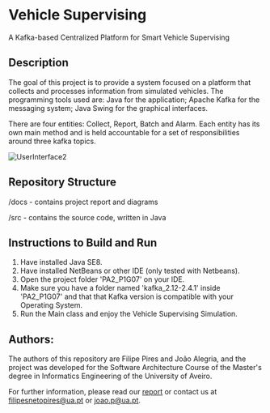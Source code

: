 # Vehicle Supervising
A Kafka-based Centralized Platform for Smart Vehicle Supervising

## Description

The goal of this project is to provide a system focused on a platform that collects and processes information from simulated vehicles.
The programming tools used are: Java for the application; Apache Kafka for the messaging system; Java Swing for the graphical interfaces.

There are four entities: Collect, Report, Batch and Alarm.
Each entity has its own main method and is held accountable for a set of responsibilities around three kafka topics.

![UserInterface2](https://github.com/FilipePires98/Projects-on-SoftwareArchitecture/blob/master/Project2-VehicleSupervising/Report/img/GUI_3.png)

## Repository Structure

/docs - contains project report and diagrams

/src - contains the source code, written in Java

## Instructions to Build and Run

1. Have installed Java SE8.
2. Have installed NetBeans or other IDE (only tested with Netbeans).
3. Open the project folder 'PA2_P1G07' on your IDE.
4. Make sure you have a folder named 'kafka_2.12-2.4.1' inside 'PA2_P1G07' and that that Kafka version is compatible with your Operating System.
5. Run the Main class and enjoy the Vehicle Supervising Simulation.

## Authors:

The authors of this repository are Filipe Pires and João Alegria, and the project was developed for the Software Architecture Course of the Master's degree in Informatics Engineering of the University of Aveiro.

For further information, please read our [report](https://github.com/FilipePires98/VehicleSupervising/blob/master/docs/report.pdf) or contact us at filipesnetopires@ua.pt or joao.p@ua.pt.
